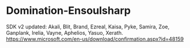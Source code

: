 # Domination-Ensoulsharp
SDK v2 updated:
Akali, Blit, Brand, Ezreal, Kaisa, Pyke, Samira, Zoe, Ganplank, Irelia, Vayne, Aphelios, Yasuo, Xerath.
https://www.microsoft.com/en-us/download/confirmation.aspx?id=48159
